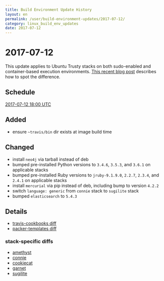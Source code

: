 ```yaml
---
title: Build Environment Update History
layout: en
permalink: /user/build-environment-updates/2017-07-12/
category: linux_build_env_updates
date: 2017-07-12
---
```


# 2017-07-12

This update applies to Ubuntu Trusty stacks on both sudo-enabled and
container-based execution environments.  [This recent blog
post](https://blog.travis-ci.com/2017-06-21-trusty-updates-2017-Q2-launch)
describes how to spot the difference.

## Schedule

[2017-07-12 18:00 UTC](http://everytimezone.com/#2017-7-12,360,c8l)

## Added

- ensure `~travis/bin` dir exists at image build time

## Changed

- install `neo4j` via tarball instead of deb
- bumped pre-installed Python versions to `3.4.6`, `3.5.3`, and `3.6.1` on applicable stacks
- bumped pre-installed Ruby versions to `jruby-9.1.9.0`, `2.2.7`, `2.3.4`, and `2.4.1` on applicable stacks
- install `mercurial` via pip instead of deb, including bump to version `4.2.2`
- switch `language: generic` from `connie` stack to `sugilite` stack
- bumped `elasticsearch` to `5.4.3`

## Details

- [travis-cookbooks diff](https://github.com/travis-ci/travis-cookbooks/compare/ab523d9...15a6f94)
- [packer-templates diff](https://github.com/travis-ci/packer-templates/compare/35e58d2...78c07e1)

### stack-specific diffs

- [amethyst](https://stackmeta-production.herokuapp.com/diff/travis-ci-amethyst-trusty-1498161142/travis-ci-amethyst-trusty-1499451965?items=bin-lib.SHA256SUMS,system_info.json,dpkg-manifest.json,PACKER_TEMPLATES_SHA,TRAVIS_COOKBOOKS_SHA&format=text)
- [connie](https://stackmeta-production.herokuapp.com/diff/travis-ci-connie-trusty-1498161140/travis-ci-connie-trusty-1499451964?items=bin-lib.SHA256SUMS,system_info.json,dpkg-manifest.json,PACKER_TEMPLATES_SHA,TRAVIS_COOKBOOKS_SHA&format=text)
- [cookiecat](https://stackmeta-production.herokuapp.com/diff/travis-ci-cookiecat-trusty-1498163146/travis-ci-cookiecat-trusty-1499447127?items=bin-lib.SHA256SUMS,system_info.json,dpkg-manifest.json,PACKER_TEMPLATES_SHA,TRAVIS_COOKBOOKS_SHA&format=text)
- [garnet](https://stackmeta-production.herokuapp.com/diff/travis-ci-garnet-trusty-1498162521/travis-ci-garnet-trusty-1499451966?items=bin-lib.SHA256SUMS,system_info.json,dpkg-manifest.json,PACKER_TEMPLATES_SHA,TRAVIS_COOKBOOKS_SHA&format=text)
- [sugilite](https://stackmeta-production.herokuapp.com/diff/travis-ci-sugilite-trusty-1498160800/travis-ci-sugilite-trusty-1499447160?items=bin-lib.SHA256SUMS,system_info.json,dpkg-manifest.json,PACKER_TEMPLATES_SHA,TRAVIS_COOKBOOKS_SHA&format=text)
